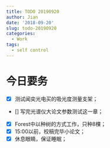 ```yaml
---
title: TODO 20190920
author: Jian
date: '2018-09-20'
slug: todo-20190920
categories:
  - Work
tags:
  - self control
---
```

# 今日要务

- [x] 测试闻奕光电买的吸光度测量支架；
- [] 写完光谱仪大论文参数测试这一章；
- [x] Forest中以种树的方式工作，只种8棵；
- [x] 15:00以前，校稿完毕小论文；
- [x] 休息眼睛，保证睡眠；
